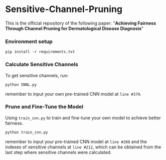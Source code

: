# Sensitive-Channel-Pruning

This is the official repository of the following paper: "**Achieving Fairness Through Channel Pruning for Dermatological Disease Diagnosis**"

### Environment setup
```
pip install -r requirements.txt
```

### Calculate Sensitive Channels
To get sensitive channels, run: 
```
python SNNL.py
```
remember to input your own pre-trained CNN model at ```line #379```.

### Prune and Fine-Tune the Model
Using ```train_cnn.py``` to train and fine-tune your own model to achieve better fairness.
```
python train_cnn.py
```
remember to input your pre-trained CNN model at ```line #208``` and the indexes of sensitive channels at ```line #212```, which can be obtained from the last step where sensitive channels were calculated.
